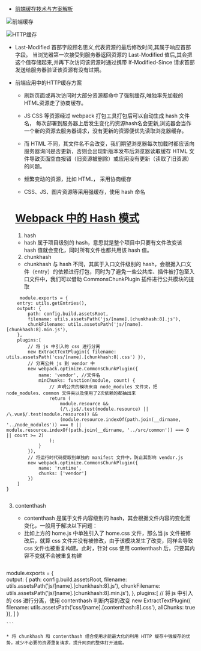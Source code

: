 * [前端缓存技术与方案解析](https://juejin.cn/book/6994678547826606095)

![前端缓存](https://p6-juejin.byteimg.com/tos-cn-i-k3u1fbpfcp/63ce805fb7074cbe92e04d00a1ff75b9~tplv-k3u1fbpfcp-jj-mark:3024:0:0:0:q75.awebp)


![HTTP缓存](https://p1-juejin.byteimg.com/tos-cn-i-k3u1fbpfcp/5fbe4966f4d6415dac9e6182e55d3eb0~tplv-k3u1fbpfcp-jj-mark:3024:0:0:0:q75.awebp)


* Last-Modified 首部字段顾名思义,代表资源的最后修改时间,其属于响应首部字段。 当浏览器第一次接受到服务器返回资源的 Last-Modified 值后,其会把这个值存储起来,并再下次访问该资源时通过携带 If-Modified-Since 请求首部发送给服务器验证该资源有没有过期。


* 前端应用中的HTTP缓存方案
    - 刷新页面或再次访问时大部分资源都命中了强制缓存,唯独率先加载的HTML资源走了协商缓存。

    - JS CSS 等资源经过 webpack 打包工具打包后可以自动生成 hash 文件名， 每次部署到服务器上后发生变化的资源hash名会更新,浏览器会当作一个新的资源去服务器请求，没有更新的资源便优先读取浏览器缓存。
    - 而 HTML 不同，其文件名不会改变，我们期望浏览器每次加载时都应该向服务器询问是否更新，否则会出现新版本发布后浏览器读取缓存 HTML 文件导致页面空白报错（旧资源被删除）或应用没有更新（读取了旧资源）的问题。


    - 频繁变动的资源，比如 HTML， 采用协商缓存
    - CSS、JS、图片资源等采用强缓存，使用 hash 命名


    # [Webpack 中的 Hash 模式](https://juejin.cn/book/6994678547826606095/section/6996931553662238761#heading-1)

    1. hash
    * hash 属于项目级别的 hash，意思就是整个项目中只要有文件改变该 hash 值就会变化，同时所有文件也都共用该 hash 值。
    2. chunkhash
    * chunkhash 与 hash 不同，其属于入口文件级别的 hash，会根据入口文件（entry）的依赖进行打包，同时为了避免一些公共库、插件被打包至入口文件中，我们可以借助 CommonsChunkPlugin 插件进行公共模块的提取
    
```
     module.exports = {
    entry: utils.getEntries(),
    output: {
        path: config.build.assetsRoot,
        filename: utils.assetsPath('js/[name].[chunkhash:8].js'),
        chunkFilename: utils.assetsPath('js/[name].[chunkhash:8].min.js'),
    },
    plugins:[ 
        // 将 js 中引入的 css 进行分离
        new ExtractTextPlugin({ filename: utils.assetsPath('css/[name].[chunkhash:8].css') }),
        // 分离公共 js 到 vendor 中
        new webpack.optimize.CommonsChunkPlugin({
            name: 'vendor', //文件名
            minChunks: function(module, count) {
                // 声明公共的模块来自 node_modules 文件夹，把 node_modules、common 文件夹以及使用了2次依赖的都抽出来
                return (
                    module.resource &&
                    (/\.js$/.test(module.resource) || /\.vue$/.test(module.resource)) &&
                    (module.resource.indexOf(path.join(__dirname, '../node_modules')) === 0 || module.resource.indexOf(path.join(__dirname, '../src/common')) === 0 || count >= 2)
                );
            }
        }),
        // 将运行时代码提取到单独的 manifest 文件中，防止其影响 vendor.js
        new webpack.optimize.CommonsChunkPlugin({
            name: 'runtime',
            chunks: ['vendor']
        })
    ]
}


```
3. contenthash
    * contenthash 是属于文件内容级别的 hash，其会根据文件内容的变化而变化，一般用于解决以下问题：
    * 比如上方的 home.js 中单独引入了 home.css 文件，那么当 js 文件被修改后，就算 css 文件并没有被修改，由于该模块发生了改变，同样会导致 css 文件也被重复构建。此时，针对 css 使用 contenthash 后，只要其内容不变就不会被重复构建



    ```
module.exports = {    
    output: {
        path: config.build.assetsRoot,
        filename: utils.assetsPath('js/[name].[chunkhash:8].js'),
        chunkFilename: utils.assetsPath('js/[name].[chunkhash:8].min.js'),
    },
    plugins:[ 
        // 将 js 中引入的 css 进行分离，使用 contenthash 判断内容的改变
        new ExtractTextPlugin({ filename: utils.assetsPath('css/[name].[contenthash:8].css'), allChunks: true }),
    ]
}




    ```

    * 将 chunkhash 和 contenthash 组合使用才能最大化的利用 HTTP 缓存中强缓存的优势，减少不必要的资源重复请求，提升网页的整体打开速度。